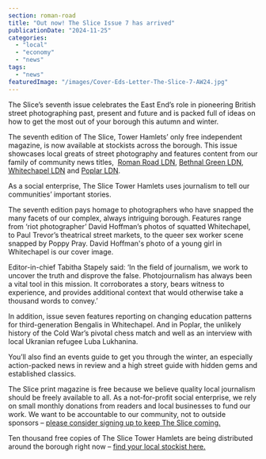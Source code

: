 ```yaml
---
section: roman-road
title: "Out now! The Slice Issue 7 has arrived"
publicationDate: "2024-11-25"
categories: 
  - "local"
  - "economy"
  - "news"
tags: 
  - "news"
featuredImage: "/images/Cover-Eds-Letter-The-Slice-7-AW24.jpg"
---
```


The Slice’s seventh issue celebrates the East End’s role in pioneering British street photographing past, present and future and is packed full of ideas on how to get the most out of your borough this autumn and winter.

The seventh edition of The Slice, Tower Hamlets’ only free independent magazine, is now available at stockists across the borough. This issue showcases local greats of street photography and features content from our family of community news titles,  [Roman Road LDN](https://romanroadlondon.com/), [Bethnal Green LDN](https://bethnalgreenlondon.co.uk/), [Whitechapel LDN](https://whitechapellondon.co.uk/) and [Poplar LDN](https://poplarlondon.co.uk/).

As a social enterprise, The Slice Tower Hamlets uses journalism to tell our communities’ important stories. 

The seventh edition pays homage to photographers who have snapped the many facets of our complex, always intriguing borough. Features range from ‘riot photographer’ David Hoffman’s photos of squatted Whitechapel, to Paul Trevor’s theatrical street markets, to the queer sex worker scene snapped by Poppy Pray. David Hoffman's photo of a young girl in Whitechapel is our cover image.

Editor-in-chief Tabitha Stapely said: ‘In the field of journalism, we work to uncover the truth and disprove the false. Photojournalism has always been a vital tool in this mission. It corroborates a story, bears witness to experience, and provides additional context that would otherwise take a thousand words to convey.’

In addition, issue seven features reporting on changing education patterns for third-generation Bengalis in Whitechapel. And in Poplar, the unlikely history of the Cold War’s pivotal chess match and well as an interview with local Ukranian refugee Luba Lukhanina. 

You’ll also find an events guide to get you through the winter, an especially action-packed news in review and a high street guide with hidden gems and established classics.

The Slice print magazine is free because we believe quality local journalism should be freely available to all. As a not-for-profit social enterprise, we rely on small monthly donations from readers and local businesses to fund our work. We want to be accountable to our community, not to outside sponsors – [please consider signing up to keep The Slice coming.](https://romanroadlondon.com/membership/) 

Ten thousand free copies of The Slice Tower Hamlets are being distributed around the borough right now – [find your local stockist here.](https://theslicemagazine.co.uk/distributors/)

